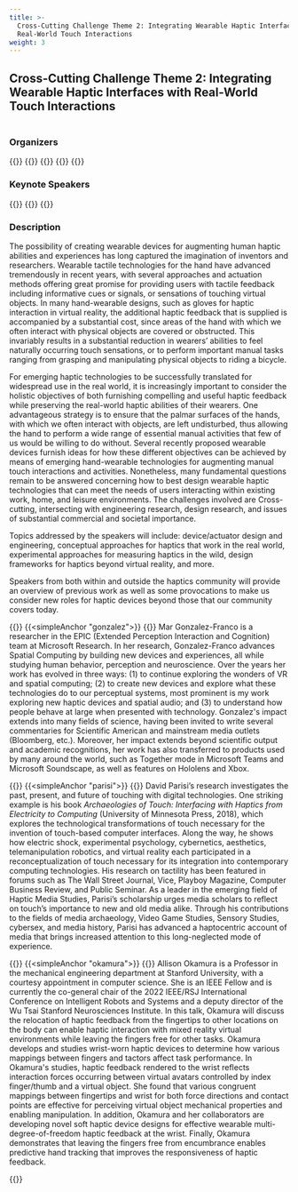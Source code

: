 ```yaml
---
title: >-
  Cross-Cutting Challenge Theme 2: Integrating Wearable Haptic Interfaces with
  Real-World Touch Interactions
weight: 3
---
```

## Cross-Cutting Challenge Theme 2: Integrating Wearable Haptic Interfaces with Real-World Touch Interactions

<hr style="height:2px; visibility:hidden;" />


### Organizers
{{<organizerFlex>}}
  {{<cccOrganizer imFile="/img/hs2022_CCC-Lopes.png" imWidth="100%" name="Pedro Lopes" webpage="https://lab.plopes.org/" affiliation="University of Chicago">}}
  {{<cccOrganizer imFile="/img/hs2022_CCC-Visell.png" imWidth="100%" name="Yon Visell" webpage="http://www.re-touch-lab.com/" affiliation="University of California, Santa Barbara">}}
{{</organizerFlex>}}
{{<simpleLineBreak>}}

### Keynote Speakers
{{<cccSpeaker imFile="/img/hs2022_CCC-Gonzalez.png" ref="#gonzalez" cropPos="70% 0%" name="Mar Gonzalez-Franco" affiliation="Microsoft Research" keynote="Hand-Object Interactions to Drive Haptic Research">}}
{{<cccSpeaker imFile="/img/hs2022_CCC-Parisi.png" ref="#parisi" name="David Parisi" affiliation="College of Charleston" keynote="Wearable Haptics as a Cultural Challenge">}}
{{<cccSpeaker imFile="/img/hs2022_CCC-Okamura.png" ref="#okamura" name="Allison M. Okamura" affiliation="Stanford University (with contributions from Jasmin Palmer, Mine Sarac, Zhenishbek Zhakypov, and M. Salvato)" keynote="Opportunities and Challenges for Re-Located Haptic Feedback">}}

<!--
* **Mar Gonzalez** (Microsoft Research), Hand-Object Interactions to Drive Haptic Research
* **David Parisi** (College of Charleston), Archaeologies of Touch: Interfacing with Haptics from Electricity to Computing

![](/img/CCC2-Speakers.jpg "CCC2 Speakers")

<div class="keynoteSpeaker">
    <img class="croppedGonzalez" src="/img/hs2022_CCC-Gonzalez.png">
    <p style="padding-left:330px;padding-top:5%"> <span style="color:grey; "> Keynote: </span> <br> <span style="font-weight:bold"> Hand-Object Interactions to Drive Haptic Research </span></p>
    <p style="padding-left:330px"> <span style="color:grey"> Speaker: </span> <br> <span style="font-weight:bold"> Mar Gonzalez </span> (Microsoft Research) </p>
</div>
<div style="clear:both"></div>
<div class="keynoteSpeaker">
    <img class="croppedParisi" src="/img/hs2022_CCC-Parisi.png">
    <p style="padding-left:330px;padding-top:5%"> <span style="color:grey"> Keynote: </span> <br> <span style="font-weight:bold"> Archaeologies of Touch: Interfacing with Haptics from Electricity to Computing </span> </p>
    <p style="padding-left:330px"> <span style="color:grey"> Speaker: </span> <br> <span style="font-weight:bold"> David Parisi </span> (College of Charleston) </p>
</div>
<div style="clear:both"></div>

* **[Pedro Lopes](https://lab.plopes.org/)** - University of Chicago
* **[Yon Visell](http://www.re-touch-lab.com/)** - University of California, Santa Barbara

{{<insertImage imFile="/img/hs2022_CCC2_Organizers.jpg" imWidth="50%">}}
-->

### Description
The possibility of creating wearable devices for augmenting human haptic abilities and experiences has long captured the imagination of inventors and researchers. Wearable tactile technologies for the hand have advanced tremendously in recent years, with several approaches and actuation methods offering great promise for providing users with tactile feedback including informative cues or signals, or sensations of touching virtual objects. In many hand-wearable designs, such as gloves for haptic interaction in virtual reality, the additional haptic feedback that is supplied is accompanied by a substantial cost, since areas of the hand with which we often interact with physical objects are covered or obstructed. This invariably results in a substantial reduction in wearers’ abilities to feel naturally occurring touch sensations, or to perform important manual tasks ranging from grasping and manipulating physical objects to riding a bicycle.

For emerging haptic technologies to be successfully translated for widespread use in the real world, it is increasingly important to consider the holistic objectives of both furnishing compelling and useful haptic feedback while preserving the real-world haptic abilities of their wearers. One advantageous strategy is to ensure that the palmar surfaces of the hands, with which we often interact with objects, are left undisturbed, thus allowing the hand to perform a wide range of essential manual activities that few of us would be willing to do without. Several recently proposed wearable devices furnish ideas for how these different objectives can be achieved by means of emerging hand-wearable technologies for augmenting manual touch interactions and activities. Nonetheless, many fundamental questions remain to be answered concerning how to best design wearable haptic technologies that can meet the needs of users interacting within existing work, home, and leisure environments. The challenges involved are Cross-cutting, intersecting with engineering research, design research, and issues of substantial commercial and societal importance.

Topics addressed by the speakers will include: device/actuator design and engineering, conceptual approaches for haptics that work in the real world, experimental approaches for measuring haptics in the wild, design frameworks for haptics beyond virtual reality, and more.

Speakers from both within and outside the haptics community will provide an overview of previous work as well as some provocations to make us consider new roles for haptic devices beyond those that our community covers today.

{{<simpleLineBreak>}}
{{<simpleAnchor "gonzalez">}}
{{<cccDescription title="Hand-Object Interactions to Drive Haptic Research" webpage="https://www.microsoft.com/en-us/research/people/margon/" name="Mar Gonzalez-Franco" affiliation="Microsoft Research, USA" biotitle="Bio">}}
Mar Gonzalez-Franco is a researcher in the EPIC (Extended Perception Interaction and Cognition) team at Microsoft Research. In her research, Gonzalez-Franco advances Spatial Computing by building new devices and experiences, all while studying human behavior, perception and neuroscience. Over the years her work has evolved in three ways: (1) to continue exploring the wonders of VR and spatial computing; (2) to create new devices and explore what these technologies do to our perceptual systems, most prominent is my work exploring new haptic devices and spatial audio; and (3) to understand how people behave at large when presented with technology. Gonzalez's impact extends into many fields of science, having been invited to write several commentaries for Scientific American and mainstream media outlets (Bloomberg, etc.). Moreover, her impact extends beyond scientific output and academic recognitions, her work has also transferred to products used by many around the world, such as Together mode in Microsoft Teams and Microsoft Soundscape, as well as features on Hololens and Xbox.

{{<simpleLineBreak>}}
{{<simpleAnchor "parisi">}}
{{<cccDescription title="Wearable Haptics as a Cultural Challenge" webpage="https://communication.cofc.edu/about/faculty-staff-listing/parisi-david.php" name="David Parisi" affiliation="College of Charleston, USA" biotitle="Bio">}}
David Parisi’s research investigates the past, present, and future of touching with digital technologies. One striking example is his book _Archaeologies of Touch: Interfacing with Haptics from Electricity to Computing_ (University of Minnesota Press, 2018), which explores the technological transformations of touch necessary for the invention of touch-based computer interfaces. Along the way, he shows how electric shock, experimental psychology, cybernetics, aesthetics, telemanipulation robotics, and virtual reality each participated in a reconceptualization of touch necessary for its integration into contemporary computing technologies. His research on tactility has been featured in forums such as The Wall Street Journal, Vice, Playboy Magazine, Computer Business Review, and Public Seminar. As a leader in the emerging field of Haptic Media Studies, Parisi’s scholarship urges media scholars to reflect on touch’s importance to new and old media alike. Through his contributions to the fields of media archaeology, Video Game Studies, Sensory Studies, cybersex, and media history, Parisi has advanced a haptocentric account of media that brings increased attention to this long-neglected mode of experience.

{{<simpleLineBreak>}}
{{<simpleAnchor "okamura">}}
{{<cccDescription title="Opportunities and Challenges for Re-Located Haptic Feedback" webpage="https://charm.stanford.edu/Main/AllisonOkamura" name="Allison M. Okamura" affiliation="Stanford University, USA" extra="(with contributions from Jasmin Palmer, Mine Sarac, Zhenishbek Zhakypov, and M. Salvato)" biotitle="Bio and Synopsis">}}
Allison Okamura is a Professor in the mechanical engineering department at Stanford University, with a courtesy appointment in computer science. She is an IEEE Fellow and is currently the co-general chair of the 2022 IEEE/RSJ International Conference on Intelligent Robots and Systems and a deputy director of the Wu Tsai Stanford Neurosciences Institute. In this talk, Okamura will discuss the relocation of haptic feedback from the fingertips to other locations on the body can enable haptic interaction with mixed reality virtual environments while leaving the fingers free for other tasks. Okamura develops and studies wrist-worn haptic devices to determine how various mappings between fingers and tactors affect task performance. In Okamura's studies, haptic feedback rendered to the wrist reflects interaction forces occurring between virtual avatars controlled by index finger/thumb and a virtual object. She found that various congruent mappings between fingertips and wrist for both force directions and contact points are effective for perceiving virtual object mechanical properties and enabling manipulation. In addition, Okamura and her collaborators are developing novel soft haptic device designs for effective wearable multi-degree-of-freedom haptic feedback at the wrist. Finally, Okamura demonstrates that leaving the fingers free from encumbrance enables predictive hand tracking that improves the responsiveness of haptic feedback.

{{<simpleBR>}}
